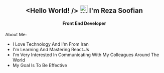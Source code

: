 **<h2 align="center"><Hello World! /> <img src="https://raw.githubusercontent.com/Tarikul-Islam-Anik/Animated-Fluent-Emojis/master/Emojis/Hand%20gestures/Waving%20Hand%20Medium-Light%20Skin%20Tone.png" alt="Waving Hand Medium-Light Skin Tone" width="25" height="25" /> I'm Reza Soofian</h2>**
<h4 align="center">Front End Developer</h4>
<div display="flex">
  <div>
    <p>About Me:</p>
    <ul>
      <li>I Love Technology And I'm From Iran</li>
      <li>I'm Learning And Mastering React.Js</li>
      <li>I'm Very Interested In Communicating With My Colleagues Around The World</li>
      <li>My Goal Is To Be Effective</li>
    <ul/>
  </div>
  <div></div>
</div>
